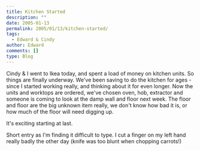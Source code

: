 ```yaml
---
title: Kitchen Started
description: ""
date: 2005-01-13
permalink: 2005/01/13/kitchen-started/
tags:
  - Edward & Cindy
author: Edward
comments: []
type: Blog
---
```


Cindy & I went to Ikea today, and spent a load of money on kitchen
units. So things are finally underway. We\'ve been saving to do the
kitchen for ages - since I started working really, and thinking about it
for even longer. Now the units and worktops are ordered, we\'ve chosen
oven, hob, extractor and someone is coming to look at the damp wall and
floor next week. The floor and floor are the big unknown item really, we
don\'t know how bad it is, or how much of the floor will need digging
up.

It\'s exciting starting at last.

Short entry as I\'m finding it difficult to type. I cut a finger on my
left hand really badly the other day (knife was too blunt when chopping
carrots!)

